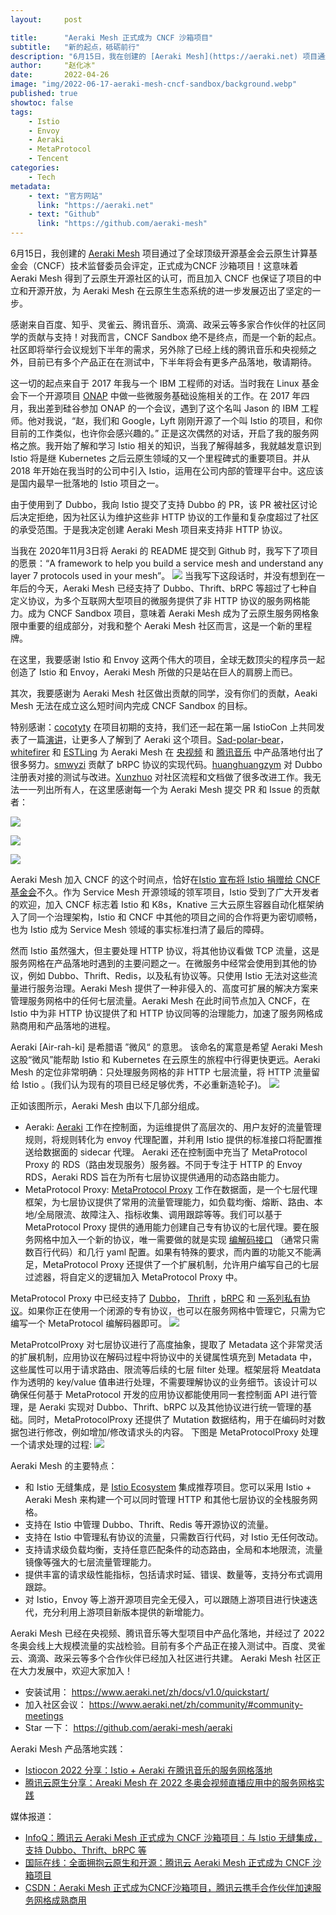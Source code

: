 ```yaml
---
layout:     post

title:      "Aeraki Mesh 正式成为 CNCF 沙箱项目"
subtitle:   "新的起点，砥砺前行"
description: "6月15日，我在创建的 [Aeraki Mesh](https://aeraki.net) 项目通过了全球顶级开源基金会云原生计算基金会（CNCF）技术监督委员会评定，正式成为CNCF 沙箱项目！这意味着 Aeraki Mesh 得到了云原生开源社区的认可，而且加入 CNCF 也保证了项目的中立和开源开放，为 Aeraki Mesh 在云原生生态系统的进一步发展迈出了坚定的一步。感谢来着百度、知乎、灵雀云、腾讯音乐、滴滴、政采云等多家合作伙伴的社区同学的贡献与支持！"
author:     "赵化冰"
date:       2022-04-26
image: "img/2022-06-17-aeraki-mesh-cncf-sandbox/background.webp"
published: true
showtoc: false
tags:
    - Istio
    - Envoy
    - Aeraki
    - MetaProtocol
    - Tencent
categories:
    - Tech
metadata:
    - text: "官方网站"
      link: "https://aeraki.net"
    - text: "Github"
      link: "https://github.com/aeraki-mesh"
---
```


6月15日，我创建的 [Aeraki Mesh](https://aeraki.net) 项目通过了全球顶级开源基金会云原生计算基金会（CNCF）技术监督委员会评定，正式成为CNCF 沙箱项目！这意味着 Aeraki Mesh 得到了云原生开源社区的认可，而且加入 CNCF 也保证了项目的中立和开源开放，为 Aeraki Mesh 在云原生生态系统的进一步发展迈出了坚定的一步。

感谢来自百度、知乎、灵雀云、腾讯音乐、滴滴、政采云等多家合作伙伴的社区同学的贡献与支持！对我而言，CNCF Sandbox 绝不是终点，而是一个新的起点。社区即将举行会议规划下半年的需求，另外除了已经上线的腾讯音乐和央视频之外，目前已有多个产品正在在测试中，下半年将会有更多产品落地，敬请期待。

这一切的起点来自于 2017 年我与一个 IBM 工程师的对话。当时我在 Linux 基金会下一个开源项目 [ONAP](https://www.onap.org/) 中做一些微服务基础设施相关的工作。在 2017 年四月，我出差到硅谷参加 ONAP 的一个会议，遇到了这个名叫 Jason 的 IBM 工程师。他对我说，“赵，我们和 Google，Lyft 刚刚开源了一个叫 Istio 的项目，和你目前的工作类似，也许你会感兴趣的。” 正是这次偶然的对话，开启了我的服务网格之旅。我开始了解和学习 Istio 相关的知识，当我了解得越多，我就越发意识到 Istio 将是继 Kubernetes 之后云原生领域的又一个里程碑式的重要项目。并从 2018 年开始在我当时的公司中引入 Istio，运用在公司内部的管理平台中。这应该是国内最早一批落地的 Istio 项目之一。

由于使用到了 Dubbo，我向 Istio 提交了支持 Dubbo 的 PR，该 PR 被社区讨论后决定拒绝，因为社区认为维护这些非 HTTP 协议的工作量和复杂度超过了社区的承受范围。于是我决定创建 Aeraki Mesh 项目来支持非 HTTP 协议。

当我在 2020年11月3日将 Aeraki 的 README 提交到 Github 时，我写下了项目的愿景：“A framework to help you build a service mesh and understand any layer 7 protocols used in your mesh”。
![](/img/2022-06-17-aeraki-mesh-cncf-sandbox/first-commit.png)
当我写下这段话时，并没有想到在一年后的今天，Aeraki Mesh 已经支持了 Dubbo、Thrift、bRPC 等超过了七种自定义协议，为多个互联网大型项目的微服务提供了非 HTTP 协议的服务网格能力。成为 CNCF Sandbox 项目，意味着 Aeraki Mesh 成为了云原生服务网格象限中重要的组成部分，对我和整个 Aeraki Mesh 社区而言，这是一个新的里程牌。

在这里，我要感谢 Istio 和 Envoy 这两个伟大的项目，全球无数顶尖的程序员一起创造了 Istio 和 Envoy，Aeraki Mesh 所做的只是站在巨人的肩膀上而已。

其次，我要感谢为 Aeraki Mesh 社区做出贡献的同学，没有你们的贡献，Aeaki Mesh 无法在成立这么短时间内完成 CNCF Sandbox 的目标。

特别感谢：[cocotyty](https://github.com/cocotyty) 在项目初期的支持，我们还一起在第一届 IstioCon 上共同发表了一篇[演讲](https://www.zhaohuabing.com/post/2021-03-02-manage-any-layer-7-traffic-in-istio/#undefined)，让更多人了解到了 Aeraki 这个项目。[Sad-polar-bear](https://github.com/Sad-polar-bear)，[whitefirer](https://github.com/whitefirer)  和 [ESTLing](https://github.com/ESTLing) 为 Aeraki Mesh 在 [央视频](https://zhaohuabing.com/post/2022-03-30-aeraki-mesh-winter-olympics-practice/) 和 [腾讯音乐](https://zhaohuabing.com/post/2022-04-26-aeraki-tencent-music-istiocon2022/) 中产品落地付出了很多努力。[smwyzi](https://github.com/smwyzi) 贡献了 bRPC 协议的实现代码。[huanghuangzym](https://github.com/huanghuangzym) 对 Dubbo 注册表对接的测试与改进。[Xunzhuo](https://github.com/Xunzhuo) 对社区流程和文档做了很多改进工作。我无法一一列出所有人，在这里感谢每一个为 Aeraki Mesh 提交 PR 和 Issue 的贡献者：


![](https://contrib.rocks/image?repo=aeraki-mesh/aeraki)

![](https://contrib.rocks/image?repo=aeraki-mesh/meta-protocol-proxy)

![](https://contrib.rocks/image?repo=aeraki-mesh/website)


Aeraki Mesh 加入 CNCF 的这个时间点，恰好在[Istio 宣布将 Istio 捐赠给 CNCF 基金会](https://istio.io/latest/blog/2022/istio-has-applied-to-join-the-cncf/)不久。作为 Service Mesh 开源领域的领军项目，Istio 受到了广大开发者的欢迎，加入 CNCF 标志着 Istio 和 K8s，Knative 三大云原生容器自动化框架纳入了同一个治理架构，Istio 和 CNCF 中其他的项目之间的合作将更为密切顺畅，也为 Istio 成为 Service Mesh 领域的事实标准扫清了最后的障碍。

然而 Istio 虽然强大，但主要处理 HTTP 协议，将其他协议看做 TCP 流量，这是服务网格在产品落地时遇到的主要问题之一。在微服务中经常会使用到其他的协议，例如 Dubbo、Thrift、Redis，以及私有协议等。只使用 Istio 无法对这些流量进行服务治理。Aeraki Mesh 提供了一种非侵入的、高度可扩展的解决方案来管理服务网格中的任何七层流量。Aeraki Mesh 在此时间节点加入 CNCF，在 Istio 中为非 HTTP 协议提供了和 HTTP 协议同等的治理能力，加速了服务网格成熟商用和产品落地的进程。

Aeraki [Air-rah-ki] 是希腊语 ”微风“ 的意思。 该命名的寓意是希望 Aeraki Mesh 这股“微风”能帮助 Istio 和 Kubernetes 在云原生的旅程中行得更快更远。Aeraki Mesh 的定位非常明确：只处理服务网格的非 HTTP 七层流量，将 HTTP 流量留给 Istio 。(我们认为现有的项目已经足够优秀，不必重新造轮子)。
![](/img/2022-06-17-aeraki-mesh-cncf-sandbox/aeraki-mesh-architecture.png)

正如该图所示，Aeraki Mesh 由以下几部分组成。
* Aeraki: [Aeraki](https://github.com/aeraki-mesh/aeraki) 工作在控制面，为运维提供了高层次的、用户友好的流量管理规则，将规则转化为 envoy 代理配置，并利用 Istio 提供的标准接口将配置推送给数据面的 sidecar 代理。 Aeraki 还在控制面中充当了 MetaProtocol Proxy 的 RDS（路由发现服务）服务器。不同于专注于 HTTP 的 Envoy RDS，Aeraki RDS 旨在为所有七层协议提供通用的动态路由能力。
* MetaProtocol Proxy: [MetaProtocol Proxy](https://github.com/aeraki-mesh/meta-protocol-proxy) 工作在数据面，是一个七层代理框架，为七层协议提供了常用的流量管理能力，如负载均衡、熔断、路由、本地/全局限流、故障注入、指标收集、调用跟踪等等。我们可以基于 MetaProtocol Proxy 提供的通用能力创建自己专有协议的七层代理。要在服务网格中加入一个新的协议，唯一需要做的就是实现 [编解码接口](https://github.com/aeraki-mesh/meta-protocol-proxy/blob/ac788327239bd794e745ce18b382da858ddf3355/src/meta_protocol_proxy/codec/codec.h#L118) （通常只需数百行代码）和几行 yaml 配置。如果有特殊的要求，而内置的功能又不能满足，MetaProtocol Proxy 还提供了一个扩展机制，允许用户编写自己的七层过滤器，将自定义的逻辑加入 MetaProtocol Proxy 中。

MetaProtocol Proxy 中已经支持了 [Dubbo](https://github.com/aeraki-mesh/meta-protocol-proxy/tree/master/src/application_protocols/dubbo)， [Thrift](https://github.com/aeraki-mesh/meta-protocol-proxy/tree/master/src/application_protocols/thrift) ，[bRPC](https://github.com/aeraki-mesh/meta-protocol-proxy/tree/master/src/application_protocols/brpc) 和 [一系列私有协议](https://github.com/aeraki-mesh/aeraki/issues/105)。如果你正在使用一个闭源的专有协议，也可以在服务网格中管理它，只需为它编写一个 MetaProtocol 编解码器即可。
![](/img/2022-06-17-aeraki-mesh-cncf-sandbox/meta-protocol-proxy.png)

MetaProtcolProxy 对七层协议进行了高度抽象，提取了 Metadata 这个非常灵活的扩展机制，应用协议在解码过程中将协议中的关键属性填充到 Metadata 中，这些属性可以用于请求路由、限流等后续的七层 filter 处理。框架层将 Meatdata 作为透明的 key/value 值串进行处理，不需要理解协议的业务细节。该设计可以确保任何基于 MetaProtocol 开发的应用协议都能使用同一套控制面 API 进行管理，是 Aeraki 实现对 Dubbo、Thrift、bRPC 以及其他协议进行统一管理的基础。同时，MetaProtocolProxy 还提供了 Mutation 数据结构，用于在编码时对数据包进行修改，例如增加/修改请求头的内容。
下图是 MetaProtocolProxy 处理一个请求处理的过程:
![](/img/2022-06-17-aeraki-mesh-cncf-sandbox/request-path.png)

Aeraki Mesh 的主要特点：
* 和 Istio 无缝集成，是 [Istio Ecosystem](https://istio.io/latest/about/ecosystem/) 集成推荐项目。您可以采用 Istio + Aeraki Mesh 来构建一个可以同时管理 HTTP 和其他七层协议​的全栈服务网格。​
* 支持在 Istio 中管理 Dubbo、Thrift、Redis 等开源协议的流量。
* 支持在 Istio 中管理私有协议的流量，只需数百行代码，对 Istio 无任何改动。
* 支持请求级负载均衡，支持任意匹配条件的动态路由，全局和本地限流，流量镜像等强大的七层流量管理能力。
* 提供丰富的请求级性能指标，包括请求时延、错误、数量等，支持分布式调用跟踪。
* 对 Istio，Envoy 等上游开源项目完全无侵入，可以跟随上游项目进行快速迭代，充分利用上游项目新版本提供的新增能力。

Aeraki Mesh 已经在央视频、腾讯音乐等大型项目中产品化落地，并经过了 2022 冬奥会线上大规模流量的实战检验。目前有多个产品正在接入测试中。百度、灵雀云、滴滴、政采云等多个合作伙伴已经加入社区进行共建。
Aeraki Mesh 社区正在大力发展中，欢迎大家加入！
* 安装试用： https://www.aeraki.net/zh/docs/v1.0/quickstart/
* 加入社区会议： https://www.aeraki.net/zh/community/#community-meetings
* Star 一下： https://github.com/aeraki-mesh/aeraki

Aeraki Mesh 产品落地实践：
* [Istiocon 2022 分享：Istio + Aeraki 在腾讯音乐的服务网格落地](https://www.aeraki.net/zh/blog/2022/istiocon-tencent-music/)
* [腾讯云原生分享：Areaki Mesh 在 2022 冬奥会视频直播应用中的服务网格实践](yhttps://www.aeraki.net/zh/blog/2022/aeraki-mesh-winter-olympics-practice/)

媒体报道：

* [InfoQ：腾讯云 Aeraki Mesh 正式成为 CNCF 沙箱项目：与 Istio 无缝集成，支持 Dubbo、Thrift、bRPC 等](https://www.infoq.cn/news/RtFGEKqDrO3eew8uTdUr)
* [国际在线：全面拥抱云原生和开源：腾讯云 Aeraki Mesh 正式成为 CNCF 沙箱项目](http://gr.cri.cn/20220616/a1926618-aae2-cab7-6577-84f2f90f4919.html)
* [CSDN：Aeraki Mesh 正式成为CNCF沙箱项目，腾讯云携手合作伙伴加速服务网格成熟商用](https://blog.csdn.net/Tencnt_news/article/details/125316807?csdn_share_tail=%7B%22type%22%3A%22blog%22%2C%22rType%22%3A%22article%22%2C%22rId%22%3A%22125316807%22%2C%22source%22%3A%22Tencnt_news%22%7D&ctrtid=YZofj)



